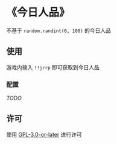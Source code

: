 # 《今日人品》

不基于 `random.randint(0, 100)` 的今日人品

## 使用

游戏内输入 `!!jrrp` 即可获取到今日人品

### 配置

*TODO*

## 许可 

使用 [GPL-3.0-or-later](./LICENSE) 进行许可
